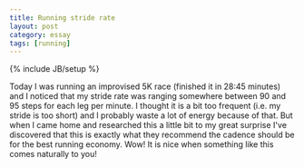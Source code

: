 ```yaml
---
title: Running stride rate
layout: post
category: essay
tags: [running]
---
```

{% include JB/setup %}

Today I was running an improvised 5K race (finished
it in 28:45 minutes) and I noticed that my stride rate was ranging
somewhere between 90 and 95 steps for each leg per minute. I thought it
is a bit too frequent (i.e. my stride is too short) and I probably waste
a lot of energy because of that. But when I came home and researched
this a little bit to my great surprise I've discovered that this is
exactly what they recommend the cadence should be for the best running
economy. Wow! It is nice when something like this comes naturally to
you!

